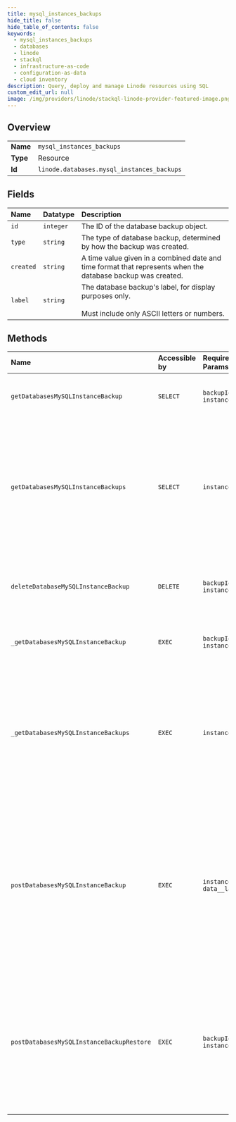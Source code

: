 ```yaml
---
title: mysql_instances_backups
hide_title: false
hide_table_of_contents: false
keywords:
  - mysql_instances_backups
  - databases
  - linode    
  - stackql
  - infrastructure-as-code
  - configuration-as-data
  - cloud inventory
description: Query, deploy and manage Linode resources using SQL
custom_edit_url: null
image: /img/providers/linode/stackql-linode-provider-featured-image.png
---
```

  
    

## Overview
<table><tbody>
<tr><td><b>Name</b></td><td><code>mysql_instances_backups</code></td></tr>
<tr><td><b>Type</b></td><td>Resource</td></tr>
<tr><td><b>Id</b></td><td><code>linode.databases.mysql_instances_backups</code></td></tr>
</tbody></table>

## Fields
| Name | Datatype | Description |
|:-----|:---------|:------------|
| `id` | `integer` | The ID of the database backup object. |
| `type` | `string` | The type of database backup, determined by how the backup was created. |
| `created` | `string` | A time value given in a combined date and time format that represents when the database backup was created. |
| `label` | `string` | The database backup's label, for display purposes only.<br /><br />Must include only ASCII letters or numbers.<br /> |
## Methods
| Name | Accessible by | Required Params | Description |
|:-----|:--------------|:----------------|:------------|
| `getDatabasesMySQLInstanceBackup` | `SELECT` | `backupId, instanceId` | Display information for a single backup for an accessible Managed MySQL Database.<br /><br />The Database must not be provisioning to perform this command.<br /> |
| `getDatabasesMySQLInstanceBackups` | `SELECT` | `instanceId` | Display all backups for an accessible Managed MySQL Database.<br /><br />The Database must not be provisioning to perform this command.<br /><br />Database `auto` type backups are created every 24 hours at 0:00 UTC. Each `auto` backup is retained for 7 days.<br /><br />Database `snapshot` type backups are created by accessing the **Managed MySQL Database Backup Snapshot Create** ([POST /databases/mysql/instances/&#123;instanceId&#125;/backups](/docs/api/databases/#managed-mysql-database-backup-snapshot-create)) command.<br /> |
| `deleteDatabaseMySQLInstanceBackup` | `DELETE` | `backupId, instanceId` | Delete a single backup for an accessible Managed MySQL Database.<br /><br />Requires `read_write` access to the Database.<br /><br />The Database must not be provisioning to perform this command.<br /> |
| `_getDatabasesMySQLInstanceBackup` | `EXEC` | `backupId, instanceId` | Display information for a single backup for an accessible Managed MySQL Database.<br /><br />The Database must not be provisioning to perform this command.<br /> |
| `_getDatabasesMySQLInstanceBackups` | `EXEC` | `instanceId` | Display all backups for an accessible Managed MySQL Database.<br /><br />The Database must not be provisioning to perform this command.<br /><br />Database `auto` type backups are created every 24 hours at 0:00 UTC. Each `auto` backup is retained for 7 days.<br /><br />Database `snapshot` type backups are created by accessing the **Managed MySQL Database Backup Snapshot Create** ([POST /databases/mysql/instances/&#123;instanceId&#125;/backups](/docs/api/databases/#managed-mysql-database-backup-snapshot-create)) command.<br /> |
| `postDatabasesMySQLInstanceBackup` | `EXEC` | `instanceId, data__label` | Creates a snapshot backup of a Managed MySQL Database.<br /><br />Requires `read_write` access to the Database.<br /><br />Up to 3 snapshot backups for each Database can be stored at a time. If 3 snapshots have been created for a Database, one must be deleted before another can be made.<br /><br />Backups generated by this command have the type `snapshot`. Snapshot backups may take several minutes to complete, after which they will be accessible to view or restore.<br /><br />The Database must have an `active` status to perform this command. If another backup is in progress, it must complete before a new backup can be initiated.<br /> |
| `postDatabasesMySQLInstanceBackupRestore` | `EXEC` | `backupId, instanceId` | Restore a backup to a Managed MySQL Database on your Account.<br /><br />Requires `read_write` access to the Database.<br /><br />The Database must have an `active` status to perform this command.<br /><br />**Note**: Restoring from a backup will erase all existing data on the database instance and replace it with backup data.<br /><br />**Note**: Currently, restoring a backup after resetting Managed Database credentials results in a failed cluster. Please contact Customer Support if this occurs.<br /> |
